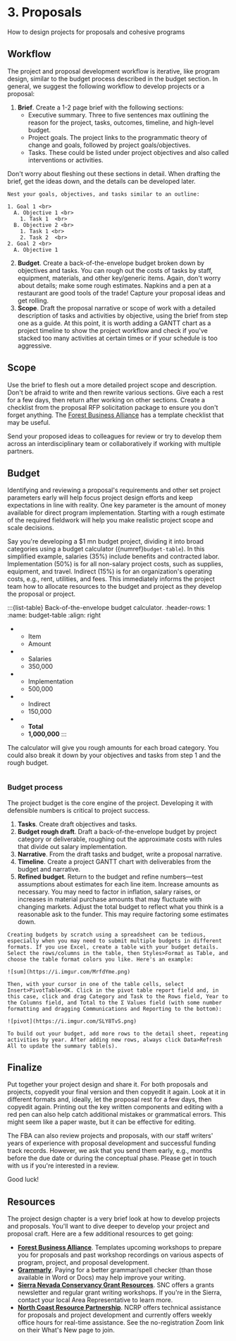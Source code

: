 # 3. Proposals
How to design projects for proposals and cohesive programs

## Workflow
The project and proposal development workflow is iterative, like program design, similar to the budget process described in the budget section. In general, we suggest the following workflow to develop projects or a proposal:

1. **Brief**. Create a 1-2 page brief with the following sections:
    - Executive summary. Three to five sentences max outlining the reason for the project, tasks, outcomes, timeline, and high-level budget.
    - Project goals. The project links to the programmatic theory of change and goals, followed by project goals/objectives.
    - Tasks. These could be listed under project objectives and also called interventions or activities.

Don't worry about fleshing out these sections in detail. When drafting the brief, get the ideas down, and the details can be developed later.

```{tip}
Nest your goals, objectives, and tasks similar to an outline:

1. Goal 1 <br>
  A. Objective 1 <br>
    1. Task 1  <br>
  B. Objective 2 <br>
    1. Task 1 <br>
    2. Task 2  <br>
2. Goal 2 <br>
  A. Objective 1
```

2. **Budget**. Create a back-of-the-envelope budget broken down by objectives and tasks. You can rough out the costs of tasks by staff, equipment, materials, and other key/generic items. Again, don't worry about details; make some rough estimates. Napkins and a pen at a restaurant are good tools of the trade! Capture your proposal ideas and get rolling.
3. **Scope**. Draft the proposal narrative or scope of work with a detailed description of tasks and activities by objective, using the brief from step one as a guide. At this point, it is worth adding a GANTT chart as a project timeline to show the project workflow and check if you've stacked too many activities at certain times or if your schedule is too aggressive.

## Scope
Use the brief to flesh out a more detailed project scope and description. Don't be afraid to write and then rewrite various sections. Give each a rest for a few days, then return after working on other sections. Create a checklist from the proposal RFP solicitation package to ensure you don't forget anything. The [Forest Business Alliance](https://www.forestbusinessalliance.org/) has a template checklist that may be useful. 

Send your proposed ideas to colleagues for review or try to develop them across an interdisciplinary team or collaboratively if working with multiple partners.

## Budget
Identifying and reviewing a proposal's requirements and other set project parameters early will help focus project design efforts and keep expectations in line with reality. One key parameter is the amount of money available for direct program implementation. Starting with a rough estimate of the required fieldwork will help you make realistic project scope and scale decisions.

Say you're developing a $1 mn budget project, dividing it into broad categories using a budget calculator ({numref}`budget-table`). In this simplified example, salaries (35%) include benefits and contracted labor. Implementation (50%) is for all non-salary project costs, such as supplies, equipment, and travel. Indirect (15%) is for an organization's operating costs, e.g., rent, utilities, and fees. This immediately informs the project team how to allocate resources to the budget and project as they develop the proposal or project.


:::{list-table} Back-of-the-envelope budget calculator.
:header-rows: 1
:name: budget-table
:align: right

* - Item
  - Amount
* - Salaries
  - 350,000
* - Implementation
  - 500,000
* - Indirect
  - 150,000
* - **Total**
  - **1,000,000**
:::

The calculator will give you rough amounts for each broad category. You could also break it down by your objectives and tasks from step 1 and the rough budget.

```{warning} **Critical**: include inflationary increases in your budget, especially for salaries and material costs that will increase over the project lifetime (at least 4%/yr). If an application only allows one number per item, calculate costs in your budget spreadsheet over the number of years of the project.
```

### Budget process
The project budget is the core engine of the project. Developing it with defensible numbers is critical to project success.

1. **Tasks**. Create draft objectives and tasks.
2. **Budget rough draft**. Draft a back-of-the-envelope budget by project category or deliverable, roughing out the approximate costs with rules that divide out salary implementation.
3. **Narrative**. From the draft tasks and budget, write a proposal narrative.
4. **Timeline**. Create a project GANTT chart with deliverables from the budget and narrative.
5. **Refined budget**. Return to the budget and refine numbers—test assumptions about estimates for each line item. Increase amounts as necessary. You may need to factor in inflation, salary raises, or increases in material purchase amounts that may fluctuate with changing markets. Adjust the total budget to reflect what you think is a reasonable ask to the funder. This may require factoring some estimates down.

```{tip} 
Creating budgets by scratch using a spreadsheet can be tedious, especially when you may need to submit multiple budgets in different formats. If you use Excel, create a table with your budget details. Select the rows/columns in the table, then Styles>Format as Table, and choose the table format colors you like. Here's an example:

![sum](https://i.imgur.com/MrfdYme.png)

Then, with your cursor in one of the table cells, select Insert>PivotTable>OK. Click in the pivot table report field and, in this case, click and drag Category and Task to the Rows field, Year to the Columns field, and Total to the Σ Values field (with some number formatting and dragging Communications and Reporting to the bottom):

![pivot](https://i.imgur.com/SLY8TvS.png)

To build out your budget, add more rows to the detail sheet, repeating activities by year. After adding new rows, always click Data>Refresh All to update the summary table(s).
```

## Finalize
Put together your project design and share it. For both proposals and projects, copyedit your final version and then copyedit it again. Look at it in different formats and, ideally, let the proposal rest for a few days, then copyedit again. Printing out the key written components and editing with a red pen can also help catch additional mistakes or grammatical errors. This might seem like a paper waste, but it can be effective for editing. 

The FBA can also review projects and proposals, with our staff writers' years of experience with proposal development and successful funding track records. However, we ask that you send them early, e.g., months before the due date or during the conceptual phase. Please get in touch with us if you're interested in a review.

Good luck!

## Resources
The project design chapter is a very brief look at how to develop projects and proposals. You'll want to dive deeper to develop your project and proposal craft. Here are a few additional resources to get going:

- **[Forest Business Alliance](https://www.forestbusinessalliance.org)**. Templates upcoming workshops to prepare you for proposals and past workshop recordings on various aspects of program, project, and proposal development. 
- **[Grammarly](https://www.grammarly.com)**. Paying for a better grammar/spell checker (than those available in Word or Docs) may help improve your writing.
- **[Sierra Nevada Conservancy Grant Resources](https://sierranevada.ca.gov/grants/)**. SNC offers a grants newsletter and regular grant writing workshops. If you're in the Sierra, contact your local Area Representative to learn more. 
- **[North Coast Resource Partnership](https://northcoastresourcepartnership.org/)**. NCRP offers technical assistance for proposals and project development and  currently offers weekly office hours for real-time assistance. See the no-registration Zoom link on their What's New page to join.